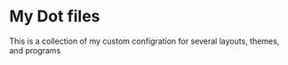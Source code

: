 My Dot files
===============
This is a collection of my custom configration for several layouts, themes, and programs
